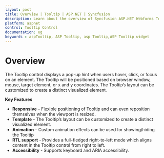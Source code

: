 ```yaml
---
layout: post
title: Overview | Tooltip | ASP.NET | Syncfusion
description: Learn about the overview of Syncfusion ASP.NET Webforms Tooltip control and more details.
platform: aspnet
control: Tooltip Control
documentation: ug
keywords : aspTooltip, ASP Tooltip, asp Tooltip,ASP Tooltip widget
---
```


# Overview

The Tooltip control displays a pop-up hint when users hover, click, or focus on an element. The Tooltip will be positioned based on browser window, mouse, target element, or x and y coordinates. The Tooltip’s layout can be customized to create a distinct visualized element.

**Key Features**

*	**Responsive** – Flexible positioning of Tooltip and can even reposition themselves when the viewport is resized.
*	**Template** - The Tooltip’s layout can be customized to create a distinct visualized element.
*	**Animation** – Custom animation effects can be used for showing/hiding the Tooltip
*	**RTL support** - Provides a full-fledged right-to-left mode which aligns content in the Tooltip control from right to left.
*	**Accessibility** - Supports keyboard and ARIA accessibility.


